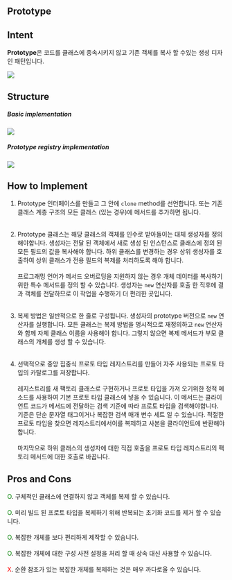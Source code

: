 Prototype
---
## Intent

**Prototype**은 코드를 클래스에 종속시키지 않고 기존 객체를 복사 할 수있는 생성 디자인 패턴입니다.

![](https://images.velog.io/images/chrishan/post/2f76162b-0a2b-4bd6-b155-aedab4937ce0/prototype-2x.png)

## Structure

##### Basic implementation
![](https://images.velog.io/images/chrishan/post/e3bf03e1-b135-412b-bde1-37d023293e91/Screen%20Shot%202021-05-16%20at%209.20.04.png)

##### Prototype registry implementation
![](https://images.velog.io/images/chrishan/post/4014a845-0cce-40ed-b03d-1bc355852c73/Screen%20Shot%202021-05-16%20at%209.21.30.png)

## How to Implement

1. Prototype 인터페이스를 만들고 그 안에 `clone` method를 선언합니다. 또는 기존 클래스 계층 구조의 모든 클래스 (있는 경우)에 메서드를 추가하면 됩니다.<br /><br />

2. Prototype 클래스는 해당 클래스의 객체를 인수로 받아들이는 대체 생성자를 정의해야합니다. 생성자는 전달 된 객체에서 새로 생성 된 인스턴스로 클래스에 정의 된 모든 필드의 값을 복사해야 합니다. 하위 클래스를 변경하는 경우 상위 생성자를 호출하여 상위 클래스가 전용 필드의 복제를 처리하도록 해야 합니다.<br /><br />프로그래밍 언어가 메서드 오버로딩을 지원하지 않는 경우 개체 데이터를 복사하기 위한 특수 메서드를 정의 할 수 있습니다. 생성자는 `new` 연산자를 호출 한 직후에 결과 객체를 전달하므로 이 작업을 수행하기 더 편리한 곳입니다.<br /><br />

3. 복제 방법은 일반적으로 한 줄로 구성됩니다. 생성자의 prototype 버전으로 `new` 연산자를 실행합니다. 모든 클래스는 복제 방법을 명시적으로 재정의하고 `new` 연산자와 함께 자체 클래스 이름을 사용해야 합니다. 그렇지 않으면 복제 메서드가 부모 클래스의 개체를 생성 할 수 있습니다.<br /><br />

4. 선택적으로 중앙 집중식 프로토 타입 레지스트리를 만들어 자주 사용되는 프로토 타입의 카탈로그를 저장합니다.<br /><br />레지스트리를 새 팩토리 클래스로 구현하거나 프로토 타입을 가져 오기위한 정적 메소드를 사용하여 기본 프로토 타입 클래스에 넣을 수 있습니다. 이 메서드는 클라이언트 코드가 메서드에 전달하는 검색 기준에 따라 프로토 타입을 검색해야합니다. 기준은 단순 문자열 태그이거나 복잡한 검색 매개 변수 세트 일 수 있습니다. 적절한 프로토 타입을 찾으면 레지스트리에서이를 복제하고 사본을 클라이언트에 반환해야합니다.<br /><br />마지막으로 하위 클래스의 생성자에 대한 직접 호출을 프로토 타입 레지스트리의 팩토리 메서드에 대한 호출로 바꿉니다.

## Pros and Cons

<span style="color:green;">O</span>. 구체적인 클래스에 연결하지 않고 객체를 복제 할 수 있습니다.<br /><br />
<span style="color:green;">O</span>. 미리 빌드 된 프로토 타입을 복제하기 위해 반복되는 초기화 코드를 제거 할 수 있습니다.<br /><br />
<span style="color:green;">O</span>. 복잡한 개체를 보다 편리하게 제작할 수 있습니다.<br /><br />
<span style="color:green;">O</span>. 복잡한 개체에 대한 구성 사전 설정을 처리 할 때 상속 대신 사용할 수 있습니다.<br /><br />
<span style="color:red;">X</span>. 순환 참조가 있는 복잡한 개체를 복제하는 것은 매우 까다로울 수 있습니다.